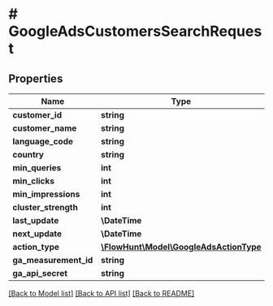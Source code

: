 # # GoogleAdsCustomersSearchRequest

## Properties

Name | Type | Description | Notes
------------ | ------------- | ------------- | -------------
**customer_id** | **string** |  | [optional]
**customer_name** | **string** |  | [optional]
**language_code** | **string** |  | [optional]
**country** | **string** |  | [optional]
**min_queries** | **int** |  | [optional]
**min_clicks** | **int** |  | [optional]
**min_impressions** | **int** |  | [optional]
**cluster_strength** | **int** |  | [optional]
**last_update** | **\DateTime** |  | [optional]
**next_update** | **\DateTime** |  | [optional]
**action_type** | [**\FlowHunt\Model\GoogleAdsActionType**](GoogleAdsActionType.md) |  | [optional]
**ga_measurement_id** | **string** |  | [optional]
**ga_api_secret** | **string** |  | [optional]

[[Back to Model list]](../../README.md#models) [[Back to API list]](../../README.md#endpoints) [[Back to README]](../../README.md)
